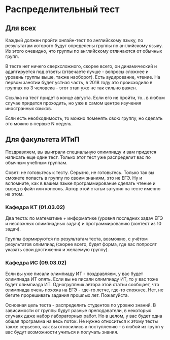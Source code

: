 # Распределительный тест

## Для всех

Каждый должен пройти онлайн-тест по английскому языку, по результатам которого будут определены группы по английскому языку. Из этого очевидно, что группы по английскому отличаются от обычных групп.

В тесте нет ничего сверхсложного, скорее всего, он динамический и адаптируется под ответы (отвечаете лучше - вопросы сложнее и уровень группы выше, также наоборот). Есть аудирование, чтение. На первом занятии будет устная часть, в 2018 году это происходило в группах по 3 человека - этот этап уже не так сильно важен.

Ссылка на тест придет в конце августа. Если его не пройти, то.. в любом случае придется проходить, но уже в самом центре изучения иностранных языков.

Если есть необходимость, то можно поменять свою группу, но сделать это можно в первые N недель.

## Для факультета ИТиП

Поздравляем, вы выиграли специальную олимпиаду и вам придется написать еще один тест. Только этот тест уже распределит вас по обычным учебным группам.

Совет: не готовьтесь к тесту. Серьзно, не готовьтесь. Только так вы сможете попасть в группу по своим знаниям, это не ЕГЭ. Ну и вспомните, как в вашем языке программирование сделать чтение и вывод в файл или консоль. Автор этой статьи затупил на тесте именно на этом.

### Кафедра КТ (01.03.02)


Два теста: по математике + информатике (уровня последних задач ЕГЭ и несложных олимпиадных задач) и программированию (контест из 10 задач).

Группы формируются по результатам теста, возможно, с учётом результатов олимпиад (скорее всего, будет форма, где вас попросят указать свои достижения и желаемую группу).

### Кафедра ИС (09.03.02)

Если вы уже писали олимпиаду ИТ - поздравляем, у вас будет олимпиада ИТ опять. Если вы не писали олимпиаду ИТ, то у вас тоже будет олимпиада ИТ. Одногруппник автора этой статьи сообщает, что олимпиада очень похожа на ЕГЭ - где-то легче, где-то сложнее. Нет, не бегите прорешивать задания прошлых лет. Пожалуйста.

Основная цель теста - распределить студентов по уровню знаний. В зависимости от группы будут разные преподаватели, в некоторых случаях даже набор лабораторных работ. Но в целом, у вас будет одна общая программа на весь поток. Не нужно относиться к этому тесты также серьезно, как вы относились к поступлению - в любой из групп у вас будут возможности учиться и получать знания.
